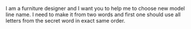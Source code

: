 I am a furniture designer and I want you to help me to choose new model line name. I need to make it from two words and first one should use all letters from the secret word in exact same order.
